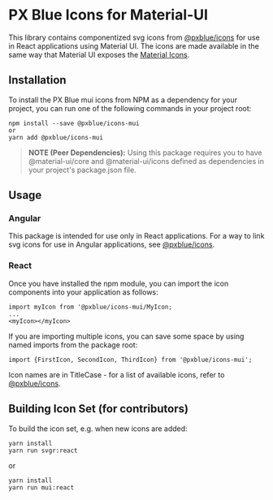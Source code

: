 # PX Blue Icons for Material-UI
This library contains componentized svg icons from [@pxblue/icons](https://github.com/pxblue/icons) for use in React applications using Material UI. The icons are made available in the same way that Material UI exposes the [Material Icons](https://material-ui.com/style/icons/#svg-material-icons). 

## Installation
To install the PX Blue mui icons from NPM as a dependency for your project, you can run one of the following commands in your project root:
```
npm install --save @pxblue/icons-mui
or
yarn add @pxblue/icons-mui
```

>**NOTE (Peer Dependencies):** Using this package requires you to have @material-ui/core and @material-ui/icons defined as dependencies in your project's package.json file.

## Usage

### Angular
This package is intended for use only in React applications. For a way to link svg icons for use in Angular applications, see [@pxblue/icons](https://github.com/pxblue/icons).


### React
Once you have installed the npm module, you can import the icon components into your application as follows:
```
import myIcon from '@pxblue/icons-mui/MyIcon;
...
<myIcon></myIcon>
```
If you are importing multiple icons, you can save some space by using named imports from the package root:
```
import {FirstIcon, SecondIcon, ThirdIcon} from '@pxblue/icons-mui';
```

Icon names are in TitleCase - for a list of available icons, refer to [@pxblue/icons](https://github.com/pxblue/icons/blob/master/README.md).

## Building Icon Set (for contributors)
To build the icon set, e.g. when new icons are added:

```
yarn install
yarn run svgr:react
```
or
```
yarn install
yarn run mui:react
```
